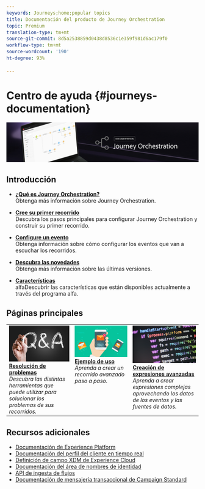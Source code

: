 ```yaml
---
keywords: Journeys;home;popular topics
title: Documentación del producto de Journey Orchestration
topic: Premium
translation-type: tm+mt
source-git-commit: 8d5a2538859d0438d8536c1e359f981d6ac179f0
workflow-type: tm+mt
source-wordcount: '190'
ht-degree: 93%

---
```



# Centro de ayuda {#journeys-documentation}

![](using/assets/do-not-localize/bannerjourney.png)

## Introducción

* **[¿Qué es Journey Orchestration?](using/about/about-journey-orchestration.md)**<br/>Obtenga más información sobre Journey Orchestration.

* **[Cree su primer recorrido](using/about/get-started.md)**<br/>Descubra los pasos principales para configurar Journey Orchestration y construir su primer recorrido.

* **[Configure un evento](using/event/about-events.md#section_tbk_5qt_pgb)**<br/>Obtenga información sobre cómo configurar los eventos que van a escuchar los recorridos.

* **[Descubra las novedades](using/release-notes/release-notes.md)**<br/>Obtenga más información sobre las últimas versiones.

* **[Características](using/alpha/alpha-overview.md)**<br/>alfaDescubrir las características que están disponibles actualmente a través del programa alfa.

## Páginas principales

<table>
<tr>
    <td valign="top">
        <a href="using/about/troubleshooting.md">
       <img alt="Desarrolladores" src="using/assets/do-not-localize/FAQ.png" />
       </a>
    <div>
    <a href="using/about/troubleshooting.md"><strong>Resolución de problemas</strong></a>
    </div>
    <em>Descubra las distintas herramientas que puede utilizar para solucionar los problemas de sus recorridos.</em>
    <br>
  </td>
  <td valign="top">
    <a href="using/usecase/building-the-journey.md">
      <img alt="crear" src="using/assets/do-not-localize/design.png"/>
    </a>
    <div>
    <a href="using/usecase/building-the-journey.md"><strong>Ejemplo de uso</strong></a>
    </div>
    <em>Aprenda a crear un recorrido avanzado paso a paso.</em>
    <br>
  </td>
  <td valign="top">
    <a href="using/expression/expressionadvanced.md">
      <img alt="condiciones" src="using/assets/do-not-localize/dev.png"/>
    </a>
    <div>
    <a href="using/expression/expressionadvanced.md"><strong>Creación de expresiones avanzadas</strong></a>
    </div>
    <em>Aprenda a crear expresiones complejas aprovechando los datos de los eventos y las fuentes de datos. </em>
    <br>
  </td>
</tr>
</table>

## Recursos adicionales

* [Documentación de Experience Platform](https://www.adobe.com/es/experience-platform/documentation-and-developer-resources.html)
* [Documentación del perfil del cliente en tiempo real](https://docs.adobe.com/content/help/es-ES/experience-platform/profile/home.html)
* [Definición de campo XDM de Experience Cloud](https://docs.adobe.com/content/help/es-ES/experience-platform/xdm/home.html)
* [Documentación del área de nombres de identidad](https://docs.adobe.com/content/help/es-ES/experience-platform/identity/home.html)
* [API de ingesta de flujos](https://docs.adobe.com/content/help/es-ES/experience-platform/ingestion/streaming/overview.html)
* [Documentación de mensajería transaccional de Campaign Standard](https://docs.adobe.com/content/help/es-ES/campaign-standard/using/communication-channels/transactional-messaging/about-transactional-messaging.translate.html)
